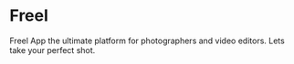 
# Freel
Freel App the ultimate platform for photographers and video editors. Lets take your perfect shot.
